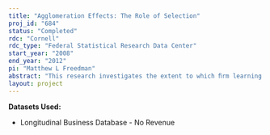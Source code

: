 ```yaml
---
title: "Agglomeration Effects: The Role of Selection"
proj_id: "684"
status: "Completed"
rdc: "Cornell"
rdc_type: "Federal Statistical Research Data Center"
start_year: "2008"
end_year: "2012"
pi: "Matthew L Freedman"
abstract: "This research investigates the extent to which ﬁrm learning and selection account for observed geographic agglomeration eﬀects. A vast literature documents positive relationships between the wages and productivity of ﬁrms and various measures of agglomeration, eﬀects that persist even after control-ling for a broad array of worker, ﬁrm, and other local area characteristics. In many cases, researchers attribute the positive observed eﬀects of spatial agglomeration on diﬀerent outcome variables as evidence of agglomeration economies, suggesting that there may be knowledge spillovers or externalities associated with the geographic clustering of economic activity. This project explores the role of selection in explaining observed agglomeration eﬀects using the Census Bureau’s Longitudinal Business Database (LBD). The LBD provides detailed geographic classiﬁcations that permit construction of measures of agglomeration at ﬁne geographic levels. This research will shed light on the sources of observed agglomeration eﬀects, the drivers behind diﬀerential rates of ﬁrm turnover and economic growth across geo-graphic areas, and the potential ramiﬁcations of policies aimed at encouraging or discouraging clustered business activity. This work will also yield a number of benefits to the Census Bureau by identifying shortcomings of existing data and methodologies, as well by improving the quality and utility of the data through longitudinal editing and the preparation of new population estimates."
layout: project
---
```


**Datasets Used:**

  - Longitudinal Business Database - No Revenue 

